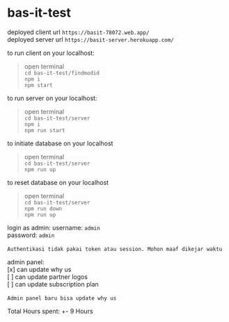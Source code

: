 # bas-it-test

deployed client url `https://basit-78072.web.app/`<br>
deployed server url `https://basit-server.herokuapp.com/`

to run client on your localhost:
> open terminal<br>
> `cd bas-it-test/findmodid`<br>
> `npm i`<br>
> `npm start`<br>

to run server on your localhost:
> open terminal<br>
> `cd bas-it-test/server`<br>
> `npm i`<br>
> `npm run start`<br>

to initiate database on your localhost
> open terminal<br>
> `cd bas-it-test/server`<br>
> `npm run up`<br>

to reset database on your localhost
> open terminal<br>
> `cd bas-it-test/server`<br>
> `npm run down`<br>
> `npm run up`<br>

login as admin:
username: `admin`<br>
password: `admin`<br><br>
`Authentikasi tidak pakai token atau session. Mohon maaf dikejar waktu`<br>

admin panel:<br>
[x] can update why us<br>
[ ] can update partner logos<br>
[ ] can update subscription plan<br>
<br>
`Admin panel baru bisa update why us`

Total Hours spent: +- 9 Hours